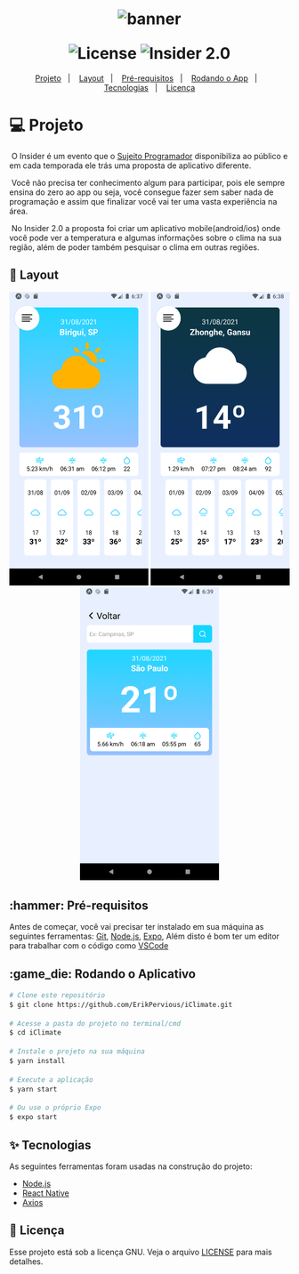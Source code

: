 <h1 align="center">
  <img alt="banner" title="banner" src="https://user-images.githubusercontent.com/51729214/131563191-a468347b-ad45-46bb-aefa-f23aa3357905.png" />
  <p></p>
  <img alt="License" src="https://img.shields.io/static/v1?label=license&message=MIT&color=1ED6FF&labelColor=000000">
  <img src="https://img.shields.io/static/v1?label=Insider&message=2.0&color=1ED6FF&labelColor=000000" alt="Insider 2.0" />
</h1>

<p align="center">
  <a href="#title">Projeto</a>&nbsp;&nbsp;&nbsp;|&nbsp;&nbsp;&nbsp; 
  <a href="#preview">Layout</a>&nbsp;&nbsp;&nbsp;|&nbsp;&nbsp;&nbsp;
  <a href="#requisitos">Pré-requisitos</a>&nbsp;&nbsp;&nbsp;|&nbsp;&nbsp;&nbsp;
  <a href="#rodando">Rodando o App</a>&nbsp;&nbsp;&nbsp;|&nbsp;&nbsp;&nbsp;
  <a href="#technologies">Tecnologias</a>&nbsp;&nbsp;&nbsp;|&nbsp;&nbsp;&nbsp; 
  <a href="#license">Licença</a>
</p>

<h1 id="title">💻 Projeto</h1>

<p>&nbsp;O Insider é um evento que o <a href="https://instagram.com/sujeitoprogramador">Sujeito Programador</a> disponibiliza ao público e em cada temporada ele trás uma proposta de aplicativo diferente.</p>

<p>&nbsp;Você não precisa ter conhecimento algum para participar, pois ele sempre ensina do zero ao app ou seja, você consegue fazer sem saber nada de programação e assim que finalizar você vai ter uma vasta experiência na área.</p>

<p>&nbsp;No Insider 2.0 a proposta foi criar um aplicativo mobile(android/ios) onde você pode ver a temperatura e algumas informações sobre o clima na sua região, além de poder também pesquisar o clima em outras regiões.</p>

<h2 id="preview">🔖 Layout</h2>

<div align="center">
  <img alt="Screen1" title="#Screen1" src="./github/screen1.png" width="250" />
  <img alt="Screen2" title="#Screen2" src="./github/screen2.png" width="250" />
  <img alt="Screen3" title="#Screen3" src="./github/screen3.png" width="250" />
</div>

<h2 id="requisitos">:hammer: Pré-requisitos</h2>

Antes de começar, você vai precisar ter instalado em sua máquina as seguintes ferramentas:
[Git](https://git-scm.com), [Node.js](https://nodejs.org/en/), [Expo](https://expo.io/),
Além disto é bom ter um editor para trabalhar com o código como [VSCode](https://code.visualstudio.com/)

<h2 id="rodando">:game_die: Rodando o Aplicativo</h2>

```bash
# Clone este repositório
$ git clone https://github.com/ErikPervious/iClimate.git

# Acesse a pasta do projeto no terminal/cmd
$ cd iClimate

# Instale o projeto na sua máquina
$ yarn install

# Execute a aplicação
$ yarn start

# Ou use o próprio Expo
$ expo start
```

<h2 id="technologies">✨ Tecnologias</h2>

As seguintes ferramentas foram usadas na construção do projeto:

- [Node.js](https://nodejs.org/en/)
- [React Native](https://reactnative.dev/)
- [Axios](https://github.com/axios/axios)

<h2 id="license">📄 Licença</h2>

Esse projeto está sob a licença GNU. Veja o arquivo [LICENSE](LICENSE) para mais detalhes.
